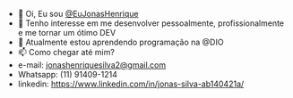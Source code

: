 - 👋 Oi, Eu sou [@EuJonasHenrique](https://github.com/EuJonasHenrique)
- 👀 Tenho interesse em me desenvolver pessoalmente, profissionalmente e me tornar um ótimo DEV
- 🌱 Atualmente estou aprendendo programação na @DIO
- 📫 Como chegar até mim?
- e-mail: jonashenriquesilva2@gmail.com
- Whatsapp: (11) 91409-1214
- linkedin: https://www.linkedin.com/in/jonas-silva-ab140421a/

<!---
EuJonasHenrique/EuJonasHenrique is a ✨ special ✨ repository because its `README.md` (this file) appears on your GitHub profile.
You can click the Preview link to take a look at your changes.
--->
